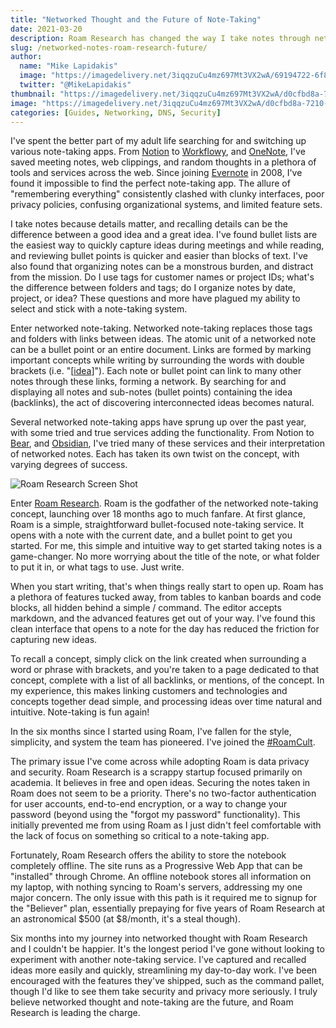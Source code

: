 ```yaml
---
title: "Networked Thought and the Future of Note-Taking"
date: 2021-03-20
description: Roam Research has changed the way I take notes through networked thought
slug: /networked-notes-roam-research-future/
author:
  name: "Mike Lapidakis"
  image: "https://imagedelivery.net/3iqqzuCu4mz697Mt3VX2wA/69194722-6f88-4268-402b-a24f5c3daf00/tiny"
  twitter: "@MikeLapidakis"
thumbnail: "https://imagedelivery.net/3iqqzuCu4mz697Mt3VX2wA/d0cfbd8a-7210-4f97-3529-7cbc6fbbba00/thumbnail"
image: "https://imagedelivery.net/3iqqzuCu4mz697Mt3VX2wA/d0cfbd8a-7210-4f97-3529-7cbc6fbbba00/hero"
categories: [Guides, Networking, DNS, Security]
---
```


I've spent the better part of my adult life searching for and switching up various note-taking apps. From [Notion](https://www.notion.so/) to [Workflowy](https://workflowy.com/), and [OneNote](https://www.onenote.com/), I've saved meeting notes, web clippings, and random thoughts in a plethora of tools and services across the web. Since joining [Evernote](https://evernote.com/) in 2008, I've found it impossible to find the perfect note-taking app. The allure of "remembering everything" consistently clashed with clunky interfaces, poor privacy policies, confusing organizational systems, and limited feature sets.

I take notes because details matter, and recalling details can be the difference between a good idea and a great idea. I've found bullet lists are the easiest way to quickly capture ideas during meetings and while reading, and reviewing bullet points is quicker and easier than blocks of text. I've also found that organizing notes can be a monstrous burden, and distract from the mission. Do I use tags for customer names or project IDs; what's the difference between folders and tags; do I organize notes by date, project, or idea? These questions and more have plagued my ability to select and stick with a note-taking system.

Enter networked note-taking. Networked note-taking replaces those tags and folders with links between ideas. The atomic unit of a networked note can be a bullet point or an entire document. Links are formed by marking important concepts while writing by surrounding the words with double brackets (i.e. "[[idea](#)]"). Each note or bullet point can link to many other notes through these links, forming a network. By searching for and displaying all notes and sub-notes (bullet points) containing the idea (backlinks), the act of discovering interconnected ideas becomes natural.

Several networked note-taking apps have sprung up over the past year, with some tried and true services adding the functionality. From Notion to [Bear](https://bear.app/ "Bear"), and [Obsidian](https://obsidian.md/ "Obsidian"), I've tried many of these services and their interpretation of networked notes. Each has taken its own twist on the concept, with varying degrees of success.

![Roam Research Screen Shot](https://imagedelivery.net/3iqqzuCu4mz697Mt3VX2wA/d86f9678-994a-4d6d-1d8c-8dbfe290bf00/post)

Enter [Roam Research](https://roamresearch.com/ "Roam Research"). Roam is the godfather of the networked note-taking concept, launching over 18 months ago to much fanfare. At first glance, Roam is a simple, straightforward bullet-focused note-taking service. It opens with a note with the current date, and a bullet point to get you started. For me, this simple and intuitive way to get started taking notes is a game-changer. No more worrying about the title of the note, or what folder to put it in, or what tags to use. Just write.

When you start writing, that's when things really start to open up. Roam has a plethora of features tucked away, from tables to kanban boards and code blocks, all hidden behind a simple / command. The editor accepts markdown, and the advanced features get out of your way. I've found this clean interface that opens to a note for the day has reduced the friction for capturing new ideas.

To recall a concept, simply click on the link created when surrounding a word or phrase with brackets, and you're taken to a page dedicated to that concept, complete with a list of all backlinks, or mentions, of the concept. In my experience, this makes linking customers and technologies and concepts together dead simple, and processing ideas over time natural and intuitive. Note-taking is fun again!

In the six months since I started using Roam, I've fallen for the style, simplicity, and system the team has pioneered. I've joined the [\#RoamCult](https://twitter.com/hashtag/roamcult "#RoamCult").

The primary issue I've come across while adopting Roam is data privacy and security. Roam Research is a scrappy startup focused primarily on academia. It believes in free and open ideas. Securing the notes taken in Roam does not seem to be a priority. There's no two-factor authentication for user accounts, end-to-end encryption, or a way to change your password (beyond using the "forgot my password" functionality). This initially prevented me from using Roam as I just didn't feel comfortable with the lack of focus on something so critical to a note-taking app.

Fortunately, Roam Research offers the ability to store the notebook completely offline. The site runs as a Progressive Web App that can be "installed" through Chrome. An offline notebook stores all information on my laptop, with nothing syncing to Roam's servers, addressing my one major concern. The only issue with this path is it required me to signup for the "Believer" plan, essentially prepaying for five years of Roam Research at an astronomical $500 (at $8/month, it's a steal though).

Six months into my journey into networked thought with Roam Research and I couldn't be happier. It's the longest period I've gone without looking to experiment with another note-taking service. I've captured and recalled ideas more easily and quickly, streamlining my day-to-day work. I've been encouraged with the features they've shipped, such as the command pallet, though I'd like to see them take security and privacy more seriously. I truly believe networked thought and note-taking are the future, and Roam Research is leading the charge.
